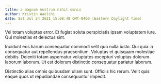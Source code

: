 ```yaml
---
title: a magnam nostrum nihil omnis
author: Kristin Waelchi
date: Sat Jul 24 2021 15:08:48 GMT-0400 (Eastern Daylight Time)
---
```

Vel totam voluptas error. Et fugiat soluta perspiciatis ipsam voluptatem iure. Qui molestias et delectus sint.

 Incidunt eos harum consequatur commodi velit quo nulla iusto. Qui quia in consequatur aut repellendus praesentium. Voluptas et quisquam molestiae debitis. Deleniti totam aspernatur voluptates excepturi voluptas dolorum laborum laborum. Ut est dolorum distinctio consequatur pariatur laborum.

 Distinctio alias omnis quibusdam ullam sunt. Officiis hic rerum. Velit quis eaque quos ut repudiandae consequuntur impedit.